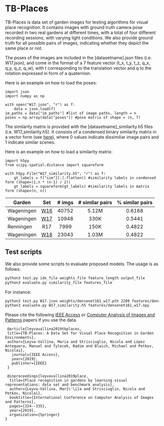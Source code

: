 # TB-Places
TB-Places is data set of garden images for testing algorithms for visual place recognition. It contains images with ground truth camera pose recorded in two real gardens at different times, with a total of four different recording sessions, with varying light conditions. We also provide ground truth for all possible pairs of images, indicating whether they depict the same place or not. 

The poses of the images are included in the \[datasetname].json files (i.e. W17.json), and come in the format of a 7 feature vector (t_x, t_y, t_z, q_x, q_y, q_z, q_w), with t corresponding to the translation vector and q to the rotation expressed in form of a quaternion.

Here is an example on how to load the poses:

```python3
import json
import numpy as np

with open("W17.json", "r") as f:
    data = json.load(f)
im_paths = data["im_paths"] #list of image paths, length = n
poses = np.array(data["poses"]) #pose matrix of shape = (n, 7)

```

The similarity matrix is provided with the \[datasetname]\_similarity.h5 files (i.e. W17\_similarity.h5). It consists of a condensed binary similarity matrix in a vector form (see [here](https://docs.scipy.org/doc/scipy-0.14.0/reference/generated/scipy.spatial.distance.squareform.html)), where 0 values indicate dissimiliar image pairs and 1 indicate similar scenes. 

Here is an example on how to load a similarity matrix:

```python3
import h5py
from scipy.spatial.distance import squareform

with h5py.File("W17_similarity.h5", "r") as f:
    gt_labels = f["sim"][:].flatten() #similarity labels in condensed form (shape=(1,n * (n-1) / 2))
    gt_labels = squareform(gt_labels) #similarity labels in matrix form (shape=(n, n))

```

| Garden     | Set | # imgs | # similar pairs | % similar pairs |
|------------|:---:|:------:|:---------------:|:---------------:|
| Wageningen | [W16](https://drive.google.com/drive/folders/1OhGArOsgo8T2idGGIWmxHTcML6lnj3jY?usp=sharing)|  40752 |      5.12M      |      0.6168     |
| Wageningen | [W17](https://drive.google.com/drive/folders/1kPHZgqD8akFQNpLgrCnQikOGpp4pSz5n?usp=sharing)|  10948 |       330K      |      0.5441     |
| Renningen  | R17|  7999  |       150K      |      0.4822     |
| Wageningen | [W18](https://drive.google.com/drive/folders/1n-nx1gNGG7Qbq2YtjZzdt6gzHCkWUvUK?usp=sharing)|  23043 |       1.03M | 0.4822|

## Test scripts

We also provide some scripts to evaluate proposed models.
The usage is as follows:
```bash
python3 test.py idx_file weights_file feature_length output_file
python3 evaluate.py similarity_file features_file

```
For instance:
```bash
python3 test.py W17.json weights/densenet161_w17.pth 2208 features/densenet161_w17.npy
python3 evaluate.py W17_similarity.h5 features/densenet161_w17.npy

```


Please cite the following [IEEE Access](https://ieeexplore.ieee.org/document/8698240) or [Computer Analysis of Images and Patterns](https://link.springer.com/chapter/10.1007/978-3-030-29888-3_26) papers if you use the data.


```
 @article{leyvavallina2019tbplaces,
 title={TB-Places: A Data Set for Visual Place Recognition in Garden Environments}, 
 author={Leyva-Vallina, Maria and Strisciuglio, Nicola and López Antequera, Manuel and Tylecek, Radim and Blaich, Michael and Petkov, Nicolai}, 
   journal={IEEE Access}, 
   year={2019},
   publisher={IEEE}
 }
 
 @inproceedings{leyvavallina2019place,
  title={Place recognition in gardens by learning visual representations: data set and benchmark analysis},
  author={Leyva-Vallina, Mar{\'\i}a and Strisciuglio, Nicola and Petkov, Nicolai},
  booktitle={International Conference on Computer Analysis of Images and Patterns},
  pages={324--335},
  year={2019},
  organization={Springer}
}

```
